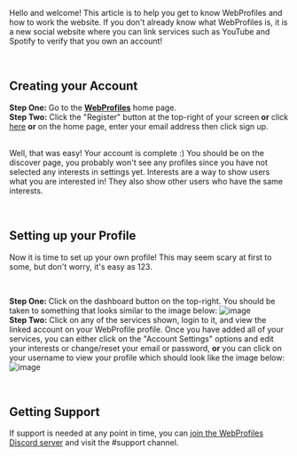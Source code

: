 Hello and welcome! This article is to help you get to know WebProfiles and how to work the website. If you don't already know what WebProfiles is, it is a new social website where you can link services such as YouTube and Spotify to verify that you own an account!

&nbsp;

## Creating your Account

**Step One:** Go to the **[WebProfiles](https://webprofiles.me)** home page.\
**Step Two:** Click the "Register" button at the top-right of your screen **or** click [here](https://webprofiles.me/register) **or** on the home page, enter your email address then click sign up.\
&nbsp;

Well, that was easy! Your account is complete :) You should be on the discover page, you probably won't see any profiles since you have not selected any interests in settings yet. Interests are a way to show users what you are interested in! They also show other users who have the same interests.

&nbsp;

## Setting up your Profile

Now it is time to set up your own profile! This may seem scary at first to some, but don't worry, it's easy as 123.

&nbsp;

**Step One:** Click on the dashboard button on the top-right. You should be taken to something that looks similar to the image below:
![image](https://user-images.githubusercontent.com/45861163/137759869-5e7100c4-5047-483d-b4e6-0bc84e488cad.png)\
**Step Two:** Click on any of the services shown, login to it, and view the linked account on your WebProfile profile. Once you have added all of your services, you can either click on the "Account Settings" options and edit your interests or change/reset your email or password, **or** you can click on your username to view your profile which should look like the image below:
![image](https://user-images.githubusercontent.com/45861163/137760374-e981e88b-0d1b-433b-96af-79bd55a1b1bb.png)

&nbsp;

## Getting Support

If support is needed at any point in time, you can [join the WebProfiles Discord server](https://discord.gg/j6hwcDp6xN) and visit the #support channel.
